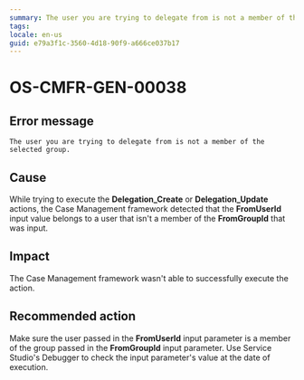 ```yaml
---
summary: The user you are trying to delegate from is not a member of the selected group.
tags:
locale: en-us
guid: e79a3f1c-3560-4d18-90f9-a666ce037b17
---
```


# OS-CMFR-GEN-00038

## Error message

`The user you are trying to delegate from is not a member of the selected group.`

## Cause

While trying to execute the **Delegation_Create** or **Delegation_Update** actions, the Case Management framework detected that the **FromUserId** input value belongs to a user that isn't a member of the **FromGroupId** that was input.

## Impact

The Case Management framework wasn't able to successfully execute the action.

## Recommended action

Make sure the user passed in the **FromUserId** input parameter is a member of the group passed in the **FromGroupId** input parameter. Use Service Studio's Debugger to check the input parameter's value at the date of execution.
